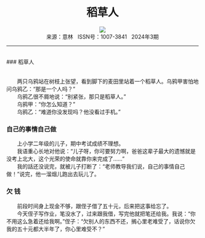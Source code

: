 # <center>稻草人</center>

<div align=center><img src="http://fslib.vip.qikan.cn/img.ashx?key=%d7%f7%d5%df%a3%ba"></div>

<center>来源：意林   ISSN号：1007-3841   2024年3期</center>

* * *

<br>### 稻草人

  
<br>　　两只乌鸦站在树枝上张望，看到脚下的麦田里站着一个稻草人。乌鸦甲害怕地问乌鸦乙：“那是一个人吗？”  
　　乌鸦乙很不屑地说：“别紧张，那只是稻草人。”  
　　乌鸦甲：“你怎么知道？”  
　　乌鸦乙：“难道你没发现吗？他没看过手机。”

### 自己的事情自己做

  
　　上小学二年级的儿子，期中考试成绩不理想。  
　　我语重心长地对他说：“儿子呀，你可要努力啊，爸爸这辈子最大的遗憾就是没考上北大，这个光荣的使命就靠你来完成了……”  
　　我的話还没说完，就被儿子打断了：“老师教导我们说，自己的事情自己做！”说完，他一溜烟儿跑出去玩儿了。

### 欠 钱

  
　　前段时间身上现金不够，跟侄子借了五十元，后来把这事给忘了。  
　　今天侄子写作业，笔没水了，过来跟我借，写完他就把笔还给我。我说：“你不用这么急着还给我啊。”侄子：“欠别人的东西不还，搁心里老难受了，话说你欠我的五十元都大半年了，你心里难受不？”
